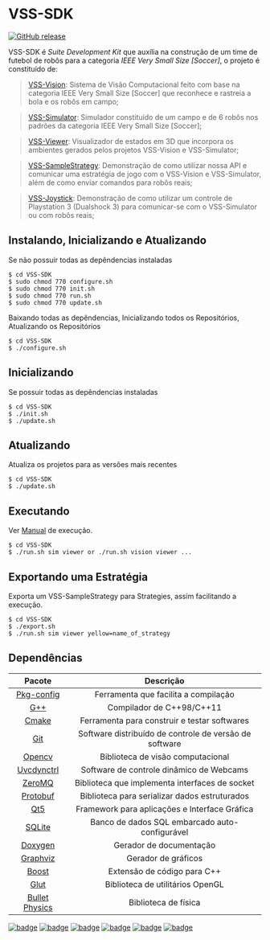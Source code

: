 VSS-SDK 
=======
[![GitHub release](https://img.shields.io/github/release/qubyte/rubidium.svg?maxAge=2592000)](https://github.com/SIRLab/VSS-SDK/releases)


VSS-SDK é *Suite Development Kit* que auxília na construção de um time de futebol de robôs para a categoria *IEEE Very Small Size [Soccer]*, 
o projeto é constituído de: 

> [VSS-Vision][vision]: Sistema de Visão Computacional feito com base na categoria IEEE Very Small Size [Soccer] que reconhece e rastreia a bola e os robôs em campo;

> [VSS-Simulator][simulator]: Simulador constituído de um campo e de 6 robôs nos padrões da categoria IEEE Very Small Size [Soccer];

> [VSS-Viewer][viewer]: Visualizador de estados em 3D que incorpora os ambientes gerados pelos projetos VSS-Vision e VSS-Simulator;

> [VSS-SampleStrategy][sample]: Demonstração de como utilizar nossa API e comunicar uma estratégia de jogo com o VSS-Vision e VSS-Simulator, além de como enviar comandos para robôs reais;

> [VSS-Joystick][joystick]:  Demonstração de como utilizar um controle de Playstation 3 (Dualshock 3) para comunicar-se com o VSS-Simulator ou com robôs reais;

Instalando, Inicializando e Atualizando
---------------------------------------
Se não possuir todas as depêndencias instaladas
```
$ cd VSS-SDK
$ sudo chmod 770 configure.sh
$ sudo chmod 770 init.sh
$ sudo chmod 770 run.sh
$ sudo chmod 770 update.sh
```

Baixando todas as depêndencias, Inicializando todos os Repositórios, Atualizando os Repositórios
```
$ cd VSS-SDK
$ ./configure.sh
```

Inicializando
-------------
Se possuir todas as depêndencias instaladas
```
$ cd VSS-SDK
$ ./init.sh
$ ./update.sh
```


Atualizando
-----------
Atualiza os projetos para as versões mais recentes
```
$ cd VSS-SDK
$ ./update.sh
```


Executando
----------
Ver [Manual][manual] de execução.
```
$ cd VSS-SDK
$ ./run.sh sim viewer or ./run.sh vision viewer ...
```



Exportando uma Estratégia
-------------------------
Exporta um VSS-SampleStrategy para Strategies, assim facilitando a execução.
```
$ cd VSS-SDK
$ ./export.sh
$ ./run.sh sim viewer yellow=name_of_strategy
```



Dependências
------------

| Pacote                                    | Descrição                                              |
| :---------------------------------------: |:------------------------------------------------------:|
| [Pkg-config][pkg-config]                  | Ferramenta que facilita a compilação                   |
| [G++][gpp]                                | Compilador de C++98/C++11                              |
| [Cmake][cmake]                            | Ferramenta para construir e testar softwares           |
| [Git][git]                                | Software distribuído de controle de versão de software |
| [Opencv][opencv]                          | Biblioteca de visão computacional                      |
| [Uvcdynctrl][uvcdynctrl]                  | Software de controle dinâmico de Webcams               |
| [ZeroMQ][zeromq]                          | Biblioteca que implementa interfaces de socket         |
| [Protobuf][protobuf]                      | Biblioteca para serializar dados estruturados          |
| [Qt5][qt]                                 | Framework para aplicações e Interface Gráfica          |
| [SQLite][sqlite]                          | Banco de dados SQL embarcado auto-configurável         |
| [Doxygen][doxygen]                        | Gerador de documentação                                |
| [Graphviz][graphviz]                      | Gerador de gráficos                                    |
| [Boost][boost]                            | Extensão de código para C++                            |
| [Glut][glut]                              | Biblioteca de utilitários OpenGL                       |
| [Bullet Physics][bullet]                  | Biblioteca de física                                   |


[![badge](https://img.shields.io/badge/Ubuntu-16.04-brightgreen.svg)][badges]
[![badge](https://img.shields.io/badge/Ubuntu-14.04-brightgreen.svg)][badges]
[![badge](https://img.shields.io/badge/Debian-8.2-brightgreen.svg)][badges]
[![badge](https://img.shields.io/badge/Debian-8.5-yellow.svg)][badges]
[![badge](https://img.shields.io/badge/Fedora-24-red.svg)][badges]
[![badge](https://img.shields.io/badge/Mint-18-red.svg)][badges]


[vision]: https://github.com/SIRLab/VSS-Vision
[simulator]: https://github.com/SIRLab/VSS-Simulator
[viewer]: https://github.com/SIRLab/VSS-Viewer
[sample]: https://github.com/SIRLab/VSS-SampleStrategy
[joystick]: https://github.com/SIRLab/VSS-Joystick
[manual]: https://github.com/SIRLab/VSS-SDK/blob/master/MANUAL.md

[pkg-config]: https://github.com/pkgconf/pkgconf
[gpp]: http://www.cprogramming.com/g++.html
[cmake]: https://cmake.org/
[git]: https://git-scm.com/
[opencv]: http://opencv.org/
[uvcdynctrl]: https://sourceforge.net/projects/libwebcam/
[zeromq]: http://zeromq.org/
[protobuf]: https://developers.google.com/protocol-buffers/
[qt]: https://www.qt.io/
[sqlite]: https://sqlite.org/
[doxygen]: http://www.stack.nl/~dimitri/doxygen/
[graphviz]: http://www.graphviz.org/
[boost]: http://www.boost.org/
[glut]: https://www.opengl.org/resources/libraries/glut/
[bullet]: http://bulletphysics.org/wordpress/

[badges]: http://shields.io/
